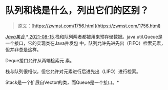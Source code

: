 <!--yml
category: 未分类
date: 0001-01-01 00:00:00
-->

# 队列和栈是什么，列出它们的区别？

> 原文：[https://zwmst.com/1756.html](https://zwmst.com/1756.html)

   [ *Java集合* ](https://zwmst.com/java%e9%9b%86%e5%90%88)*[ <time datetime="2021-08-15T16:23:36+08:00"> 2021-08-15 </time> ](https://zwmst.com/1756.html)  栈和队列两者都被用来预存储数据。java.util.Queue是一个接口，它的实现类在Java并发包 中。队列允许先进先出（FIFO）检索元素，但并非总是这样。

Deque接口允许从两端检索元 素。

栈与队列很相似，但它允许对元素进行后进先出（LIFO）进行检索。

Stack是一个扩展自Vector的类，而Queue是一个接口。*